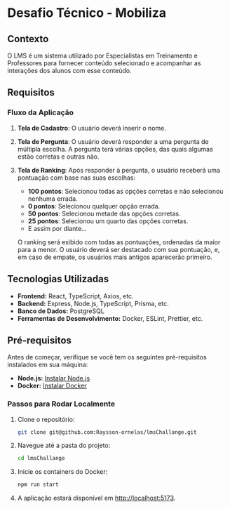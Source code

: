 # Desafio Técnico - Mobiliza

## Contexto

O LMS é um sistema utilizado por Especialistas em Treinamento e Professores para fornecer conteúdo selecionado e acompanhar as interações dos alunos com esse conteúdo.

## Requisitos

### Fluxo da Aplicação

1. **Tela de Cadastro**: O usuário deverá inserir o nome.
   
2. **Tela de Pergunta**: O usuário deverá responder a uma pergunta de múltipla escolha. A pergunta terá várias opções, das quais algumas estão corretas e outras não.

3. **Tela de Ranking**: Após responder à pergunta, o usuário receberá uma pontuação com base nas suas escolhas:
   - **100 pontos**: Selecionou todas as opções corretas e não selecionou nenhuma errada.
   - **0 pontos**: Selecionou qualquer opção errada.
   - **50 pontos**: Selecionou metade das opções corretas.
   - **25 pontos**: Selecionou um quarto das opções corretas.
   - E assim por diante...

   O ranking será exibido com todas as pontuações, ordenadas da maior para a menor. O usuário deverá ser destacado com sua pontuação, e, em caso de empate, os usuários mais antigos aparecerão primeiro.


## Tecnologias Utilizadas

- **Frontend:** React, TypeScript, Axios, etc.
- **Backend:** Express, Node.js, TypeScript, Prisma, etc.
- **Banco de Dados:** PostgreSQL
- **Ferramentas de Desenvolvimento:** Docker, ESLint, Prettier, etc.

## Pré-requisitos

Antes de começar, verifique se você tem os seguintes pré-requisitos instalados em sua máquina:

- **Node.js:** [Instalar Node.js](https://nodejs.org/en/)
- **Docker:** [Instalar Docker](https://www.docker.com/get-started)

### Passos para Rodar Localmente

1. Clone o repositório:

    ```bash
    git clone git@github.com:Raysson-ornelas/lmsChallange.git
    ```

2. Navegue até a pasta do projeto:

    ```bash
    cd lmsChallange
    ```

3. Inicie os containers do Docker:

    ```bash
    npm run start
    ```

4. A aplicação estará disponível em [http://localhost:5173](http://localhost:5173).
